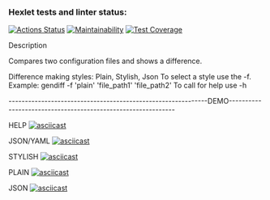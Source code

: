 ### Hexlet tests and linter status:
[![Actions Status](https://github.com/AntonLysachev/python-project-50/actions/workflows/hexlet-check.yml/badge.svg)](https://github.com/AntonLysachev/python-project-50/actions) [![Maintainability](https://api.codeclimate.com/v1/badges/75f94e09cbcde3ded791/maintainability)](https://codeclimate.com/github/AntonLysachev/python-project-50/maintainability)
[![Test Coverage](https://api.codeclimate.com/v1/badges/ca4fa1e9ca61c4d3b73c/test_coverage)](https://codeclimate.com/github/AntonLysachev/python-project-50/test_coverage)


Description

Compares two configuration files and shows a difference.

Difference making styles: Plain, Stylish, Json
To select a style use the -f. Example: gendiff -f 'plain' 'file_path1' 'file_path2'
To call for help use -h


-------------------------------------------------------------DEMO-------------------------------------------------------------


HELP
[![asciicast](https://asciinema.org/a/OSVFyX4OQNHhnKpKGyiFYjD7R.svg)](https://asciinema.org/a/OSVFyX4OQNHhnKpKGyiFYjD7R)

JSON/YAML
[![asciicast](https://asciinema.org/a/M67M4UqWB8DT0J5cvjRwKZMa1.svg)](https://asciinema.org/a/M67M4UqWB8DT0J5cvjRwKZMa1)

STYLISH
[![asciicast](https://asciinema.org/a/l4VWO5qrUXpCBWOjH1z4Ujn4C.svg)](https://asciinema.org/a/l4VWO5qrUXpCBWOjH1z4Ujn4C)

PLAIN
[![asciicast](https://asciinema.org/a/wj9Cn9rpx2brkvd4zyUmPzBdz.svg)](https://asciinema.org/a/wj9Cn9rpx2brkvd4zyUmPzBdz)

JSON
[![asciicast](https://asciinema.org/a/nhWU48k7XfI2V7XqCF7yiPBpK.svg)](https://asciinema.org/a/nhWU48k7XfI2V7XqCF7yiPBpK)